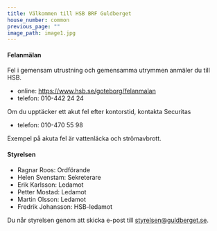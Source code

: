 ```yaml
---
title: Välkommen till HSB BRF Guldberget
house_number: common
previous_page: ""
image_path: image1.jpg
---
```

#### Felanmälan
Fel i gemensam utrustning och gemensamma utrymmen anmäler du till HSB.

- online: https://www.hsb.se/goteborg/felanmalan
- telefon: 010-442 24 24

Om du upptäcker ett akut fel efter kontorstid, kontakta Securitas
- telefon: 010-470 55 98

Exempel på akuta fel är vattenläcka och strömavbrott.

#### Styrelsen
- Ragnar Roos: Ordförande
- Helen Svenstam: Sekreterare
- Erik Karlsson: Ledamot
- Petter Mostad: Ledamot
- Martin Olsson: Ledamot
- Fredrik Johansson: HSB-ledamot

Du når styrelsen genom att skicka e-post till styrelsen@guldberget.se.